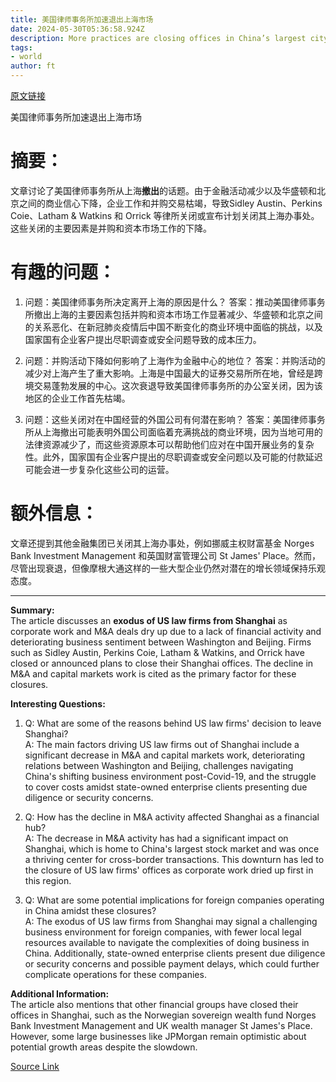 ```yaml
---
title: 美国律师事务所加速退出上海市场
date: 2024-05-30T05:36:58.924Z
description: More practices are closing offices in China’s largest city as corporate work and M&A deals dry up
tags: 
- world
author: ft
---
```


[原文链接](https://ft.com/content/8a94e7a8-7a6a-4318-876d-9dab0076576c)

美国律师事务所加速退出上海市场

# 摘要：
文章讨论了美国律师事务所从上海**撤出**的话题。由于金融活动减少以及华盛顿和北京之间的商业信心下降，企业工作和并购交易枯竭，导致Sidley Austin、Perkins Coie、Latham & Watkins 和 Orrick 等律所关闭或宣布计划关闭其上海办事处。这些关闭的主要因素是并购和资本市场工作的下降。

# 有趣的问题：

1. 问题：美国律师事务所决定离开上海的原因是什么？
   答案：推动美国律师事务所撤出上海的主要因素包括并购和资本市场工作显著减少、华盛顿和北京之间的关系恶化、在新冠肺炎疫情后中国不断变化的商业环境中面临的挑战，以及国家国有企业客户提出尽职调查或安全问题导致的成本压力。

2. 问题：并购活动下降如何影响了上海作为金融中心的地位？
   答案：并购活动的减少对上海产生了重大影响。上海是中国最大的证券交易所所在地，曾经是跨境交易蓬勃发展的中心。这次衰退导致美国律师事务所的办公室关闭，因为该地区的企业工作首先枯竭。

3. 问题：这些关闭对在中国经营的外国公司有何潜在影响？
   答案：美国律师事务所从上海撤出可能表明外国公司面临着充满挑战的商业环境，因为当地可用的法律资源减少了，而这些资源原本可以帮助他们应对在中国开展业务的复杂性。此外，国家国有企业客户提出的尽职调查或安全问题以及可能的付款延迟可能会进一步复杂化这些公司的运营。

# 额外信息：
文章还提到其他金融集团已关闭其上海办事处，例如挪威主权财富基金 Norges Bank Investment Management 和英国财富管理公司 St James' Place。然而，尽管出现衰退，但像摩根大通这样的一些大型企业仍然对潜在的增长领域保持乐观态度。

---

**Summary:**  
The article discusses an **exodus of US law firms from Shanghai** as corporate work and M&A deals dry up due to a lack of financial activity and deteriorating business sentiment between Washington and Beijing. Firms such as Sidley Austin, Perkins Coie, Latham & Watkins, and Orrick have closed or announced plans to close their Shanghai offices. The decline in M&A and capital markets work is cited as the primary factor for these closures.

**Interesting Questions:**  
1. Q: What are some of the reasons behind US law firms' decision to leave Shanghai?  
    A: The main factors driving US law firms out of Shanghai include a significant decrease in M&A and capital markets work, deteriorating relations between Washington and Beijing, challenges navigating China's shifting business environment post-Covid-19, and the struggle to cover costs amidst state-owned enterprise clients presenting due diligence or security concerns.

2. Q: How has the decline in M&A activity affected Shanghai as a financial hub?  
    A: The decrease in M&A activity has had a significant impact on Shanghai, which is home to China's largest stock market and was once a thriving center for cross-border transactions. This downturn has led to the closure of US law firms' offices as corporate work dried up first in this region.

3. Q: What are some potential implications for foreign companies operating in China amidst these closures?  
    A: The exodus of US law firms from Shanghai may signal a challenging business environment for foreign companies, with fewer local legal resources available to navigate the complexities of doing business in China. Additionally, state-owned enterprise clients present due diligence or security concerns and possible payment delays, which could further complicate operations for these companies.

**Additional Information:**  
The article also mentions that other financial groups have closed their offices in Shanghai, such as the Norwegian sovereign wealth fund Norges Bank Investment Management and UK wealth manager St James's Place. However, some large businesses like JPMorgan remain optimistic about potential growth areas despite the slowdown.

[Source Link](https://ft.com/content/8a94e7a8-7a6a-4318-876d-9dab0076576c)

